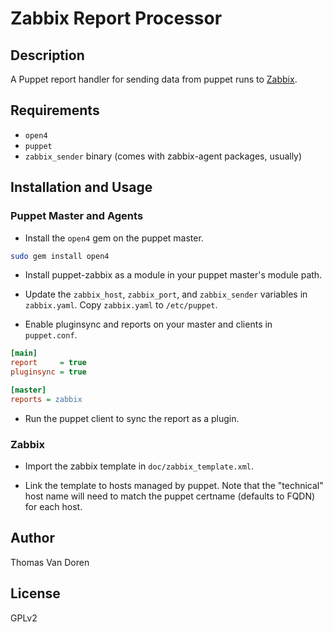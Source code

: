Zabbix Report Processor
=======================

Description
-----------

A Puppet report handler for sending data from puppet runs to
[Zabbix](http://www.zabbix.com/).

Requirements
------------
* `open4`
* `puppet`
* `zabbix_sender` binary (comes with zabbix-agent packages, usually)

Installation and Usage
----------------------
### Puppet Master and Agents
* Install the `open4` gem on the puppet master.

```bash
sudo gem install open4
```

* Install puppet-zabbix as a module in your puppet master's module
  path.

* Update the `zabbix_host`, `zabbix_port`, and `zabbix_sender`
  variables in `zabbix.yaml`. Copy `zabbix.yaml` to `/etc/puppet`.

* Enable pluginsync and reports on your master and clients in
  `puppet.conf`.

```ini
[main]
report     = true
pluginsync = true

[master]
reports = zabbix
```

* Run the puppet client to sync the report as a plugin.

### Zabbix
* Import the zabbix template in `doc/zabbix_template.xml`.

* Link the template to hosts managed by puppet. Note that the
  "technical" host name will need to match the puppet certname
  (defaults to FQDN) for each host.

Author
------
Thomas Van Doren

License
-------
GPLv2
